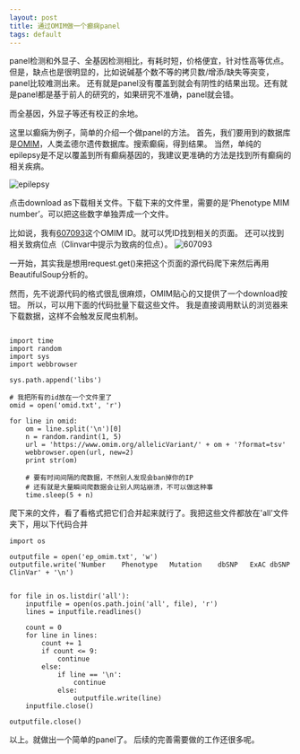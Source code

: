 ```yaml
---
layout: post
title: 通过OMIM做一个癫痫panel
tags: default
---
```


panel检测和外显子、全基因检测相比，有耗时短，价格便宜，针对性高等优点。
但是，缺点也是很明显的，比如说碱基个数不等的拷贝数/增添/缺失等突变，panel比较难测出来。
还有就是panel没有覆盖到就会有阴性的结果出现。还有就是panel都是基于前人的研究的，如果研究不准确，panel就会错。

而全基因，外显子等还有校正的余地。

这里以癫痫为例子，简单的介绍一个做panel的方法。
首先，我们要用到的数据库是[OMIM](https://www.omim.org/)，人类孟德尔遗传数据库。搜索癫痫，得到结果。
当然，单纯的epilepsy是不足以覆盖到所有癫痫基因的，我建议更准确的方法是找到所有癫痫的相关疾病。

![epilepsy](https://raw.githubusercontent.com/pzweuj/pzweuj.github.io/master/downloads/images/epilepsy.PNG)

点击download as下载相关文件。下载下来的文件里，需要的是‘Phenotype MIM number’。可以把这些数字单独弄成一个文件。

比如说，我有[607093](https://www.omim.org/allelicVariant/607093)这个OMIM ID。就可以凭ID找到相关的页面。
还可以找到相关致病位点（Clinvar中提示为致病的位点）。
![607093](https://raw.githubusercontent.com/pzweuj/pzweuj.github.io/master/downloads/images/607093.PNG)

一开始，其实我是想用request.get()来把这个页面的源代码爬下来然后再用BeautifulSoup分析的。

然而，先不说源代码的格式很乱很麻烦，OMIM贴心的又提供了一个download按钮。
所以，可以用下面的代码批量下载这些文件。
我是直接调用默认的浏览器来下载数据，这样不会触发反爬虫机制。
```

import time
import random
import sys
import webbrowser

sys.path.append('libs')

# 我把所有的id放在一个文件里了
omid = open('omid.txt', 'r')

for line in omid:
	om = line.split('\n')[0]
	n = random.randint(1, 5)
	url = 'https://www.omim.org/allelicVariant/' + om + '?format=tsv'
	webbrowser.open(url, new=2)
	print str(om)

	# 要有时间间隔的爬数据，不然别人发现会ban掉你的IP
	# 还有就是大量瞬间爬数据会让别人网站崩溃，不可以做这种事
	time.sleep(5 + n)
```

爬下来的文件，看了看格式把它们合并起来就行了。我把这些文件都放在'all'文件夹下，用以下代码合并
```
import os

outputfile = open('ep_omim.txt', 'w')
outputfile.write('Number	Phenotype	Mutation	dbSNP	ExAC dbSNP	ClinVar' + '\n')


for file in os.listdir('all'):
	inputfile = open(os.path.join('all', file), 'r')
	lines = inputfile.readlines()

	count = 0
	for line in lines:
		count += 1
		if count <= 9:
			continue
		else:
			if line == '\n':
				continue
			else:
				outputfile.write(line)
	inputfile.close()

outputfile.close()
```

以上。就做出一个简单的panel了。
后续的完善需要做的工作还很多呢。

[T_T]:是故意的啊